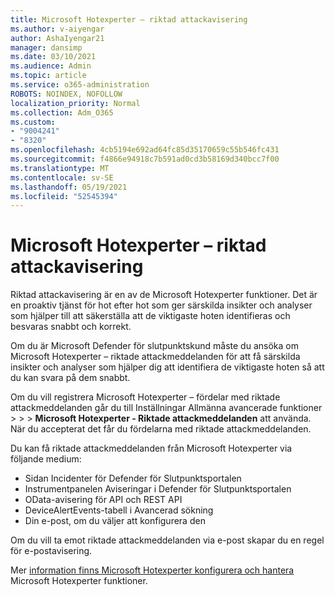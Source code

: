 ```yaml
---
title: Microsoft Hotexperter – riktad attackavisering
ms.author: v-aiyengar
author: AshaIyengar21
manager: dansimp
ms.date: 03/10/2021
ms.audience: Admin
ms.topic: article
ms.service: o365-administration
ROBOTS: NOINDEX, NOFOLLOW
localization_priority: Normal
ms.collection: Adm_O365
ms.custom:
- "9004241"
- "8320"
ms.openlocfilehash: 4cb5194e692ad64fc85d35170659c55b546fc431
ms.sourcegitcommit: f4866e94918c7b591ad0cd3b58169d340bcc7f00
ms.translationtype: MT
ms.contentlocale: sv-SE
ms.lasthandoff: 05/19/2021
ms.locfileid: "52545394"
---
```

# <a name="microsoft-threat-experts---targeted-attack-notification"></a>Microsoft Hotexperter – riktad attackavisering

Riktad attackavisering är en av de Microsoft Hotexperter funktioner. Det är en proaktiv tjänst för hot efter hot som ger särskilda insikter och analyser som hjälper till att säkerställa att de viktigaste hoten identifieras och besvaras snabbt och korrekt.

Om du är Microsoft Defender för slutpunktskund måste du ansöka om Microsoft Hotexperter – riktade attackmeddelanden för att få särskilda insikter och analyser som hjälper dig att identifiera de viktigaste hoten så att du kan svara på dem snabbt.

Om du vill registrera Microsoft Hotexperter – fördelar med riktade attackmeddelanden går du till Inställningar Allmänna avancerade funktioner  >    >    >  **Microsoft Hotexperter - Riktade attackmeddelanden** att använda. När du accepterat det får du fördelarna med riktade attackmeddelanden.

Du kan få riktade attackmeddelanden från Microsoft Hotexperter via följande medium:

- Sidan Incidenter för Defender för Slutpunktsportalen
- Instrumentpanelen Aviseringar i Defender för Slutpunktsportalen
- OData-avisering för API och REST API
- DeviceAlertEvents-tabell i Avancerad sökning
- Din e-post, om du väljer att konfigurera den

Om du vill ta emot riktade attackmeddelanden via e-post skapar du en regel för e-postavisering. 

Mer [information finns Microsoft Hotexperter konfigurera och hantera](/windows/security/threat-protection/microsoft-defender-atp/configure-microsoft-threat-experts) Microsoft Hotexperter funktioner.
